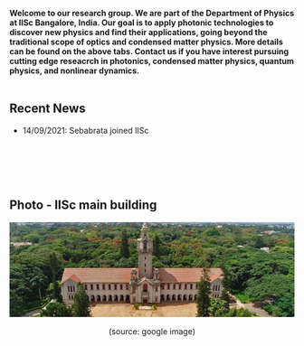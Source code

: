 **Welcome to our research group. We are part of the Department of Physics at IISc Bangalore, India. 
Our goal is to apply photonic technologies to discover new physics and find their applications, going beyond the traditional scope of optics and condensed matter physics. More details can be found on the above tabs. Contact us if you have interest pursuing cutting edge reseacrch in photonics, condensed matter physics, quantum physics, and nonlinear dynamics.** <br/><br/>


## Recent News
  - 14/09/2021: Sebabrata joined IISc 

<br/><br/>
<br/><br/>

## Photo - IISc main building
<p align="center">
<img src="imageN/IIScBangalore.jpeg" width="670"/>
</p>

<p align="center">
(source: google image)
</p>
